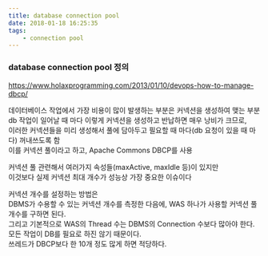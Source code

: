 ```yaml
---
title: database connection pool
date: 2018-01-18 16:25:35
tags:
    - connection pool
---
```


### database connection pool 정의
<https://www.holaxprogramming.com/2013/01/10/devops-how-to-manage-dbcp/>

데이터베이스 작업에서 가장 비용이 많이 발생하는 부분은 커넥션을 생성하여 맺는 부분  
db 작업이 일어날 때 마다 이렇게 커넥션을 생성하고 반납하면 매우 낭비가 크므로,  
이러한 커넥션들을 미리 생성해서 풀에 담아두고 필요할 때 마다(db 요청이 있을 때 마다) 꺼내쓰도록 함  
이를 커넥션 풀이라고 하고, Apache Commons DBCP를 사용  

커넥션 풀 관련해서 여러가지 속성들(maxActive, maxIdle 등)이 있지만   
이것보다 실제 커넥션 최대 개수가 성능상 가장 중요한 이슈이다  

커넥션 개수를 설정하는 방법은  
DBMS가 수용할 수 있는 커넥션 개수를 측정한 다음에, WAS 하나가 사용할 커넥션 풀 개수를 구하면 된다.  
그리고 기본적으로 WAS의 Thread 수는 DBMS의 Connection 수보다 많아야 한다.  
모든 작업이 DB를 필요로 하진 않기 때문이다.  
쓰레드가 DBCP보다 한 10개 정도 많게 하면 적당하다.  

<!-- more -->